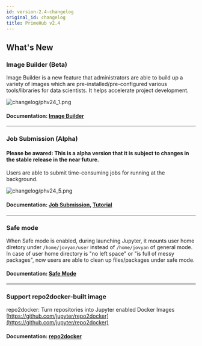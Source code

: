 ```yaml
---
id: version-2.4-changelog 
original_id: changelog
title: PrimeHub v2.4
---
```


## What's New

### Image Builder (Beta)

Image Builder is a new feature that administrators are able to build up a variety of images which are pre-installed/pre-configured various tools/libraries for data scientists. It helps accelerate project development.

![changelog/phv24_1.png](assets/changelog/phv24_1.png)

#### Documentation: [Image Builder](guide_manual/admin-build-image)

---

### Job Submission (Alpha)

#### Please be awared: This is a alpha version that it is subject to changes in the stable release in the near future.

Users are able to submit time-consuming jobs for running at the background.

![changelog/phv24_5.png](assets/changelog/phv24_5.png)

#### Documentation: [Job Submission](job-submission), [Tutorial](job-submission-tutorial-p1)

---

### Safe mode

When Safe mode is enabled, during launching Jupyter, it mounts user home diretory under `/home/jovyan/user` instead of `/home/jovyan` of general mode. In case of user home directory is "no left space" or "is full of messy packages", now users are able to clean up files/packages under safe mode.

#### Documentation: [Safe Mode](user-advanced-setting#safe-mode)

---

### Support repo2docker-built image

repo2docker: Turn repositories into Jupyter enabled Docker Images [https://github.com/jupyter/repo2docker](https://github.com/jupyter/repo2docker)

#### Documentation: [repo2docker](concepts/designs/repo2docker)
